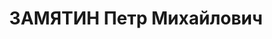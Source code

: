 ---
title: ЗАМЯТИН Петр Михайлович
description: '1896 г.р., уроженец Вятской губ. Нолинского уезда Архангельской волости,
  из рабочих, бывший член ВКП(б) с 1928 г., до ареста — инспектор треста Нарпит. Обвинение:
  участник к.-р. группы "Союз марксистов-ленинцев" [группа Рютина], приговорен Коллегией
  ОГПУ 11 10.1932 к заключению в концлагерь сроком на 5 лет. Срок заключения оканчивается
  27 сентября 1937 г.'
---